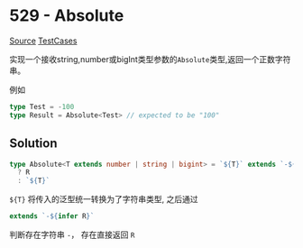 # 529 - Absolute

[Source](https://github.com/lybenson/ts-checker/blob/master/src/529-medium-absolute/template.ts) [TestCases](https://github.com/lybenson/ts-checker/blob/master/src/529-medium-absolute/test-cases.ts)

实现一个接收string,number或bigInt类型参数的`Absolute`类型,返回一个正数字符串。

例如

```ts
type Test = -100
type Result = Absolute<Test> // expected to be "100"
```

## Solution

```ts
type Absolute<T extends number | string | bigint> = `${T}` extends `-${infer R}`
  ? R
  : `${T}`
```

`${T}` 将传入的泛型统一转换为了字符串类型, 之后通过

```ts
extends `-${infer R}`
```

判断存在字符串 `-`， 存在直接返回 `R`
